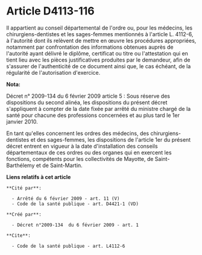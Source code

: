 # Article D4113-116

Il appartient au conseil départemental de l'ordre ou, pour les médecins, les chirurgiens-dentistes et les sages-femmes
mentionnés à l'article L. 4112-6, à l'autorité dont ils relèvent de mettre en œuvre les procédures appropriées, notamment par
confrontation des informations obtenues auprès de l'autorité ayant délivré le diplôme, certificat ou titre ou l'attestation
qui en tient lieu avec les pièces justificatives produites par le demandeur, afin de s'assurer de l'authenticité de ce
document ainsi que, le cas échéant, de la régularité de l'autorisation d'exercice.

**Nota:**

Décret n° 2009-134 du 6 février 2009 article 5 : Sous réserve des dispositions du second alinéa, les dispositions du présent
décret s'appliquent à compter de la date fixée par arrêté du ministre chargé de la santé pour chacune des professions
concernées et au plus tard le 1er janvier 2010.

En tant qu'elles concernent les ordres des médecins, des chirurgiens-dentistes et des sages-femmes, les dispositions de
l'article 1er du présent décret entrent en vigueur à la date d'installation des conseils départementaux de ces ordres ou des
organes qui en exercent les fonctions, compétents pour les collectivités de Mayotte, de Saint-Barthélemy et de Saint-Martin.

**Liens relatifs à cet article**

	**Cité par**:

	  - Arrêté du 6 février 2009 - art. 11 (V)
	  - Code de la santé publique - art. D4421-1 (VD)

	**Créé par**:

	  - Décret n°2009-134  du 6 février 2009 - art. 1

	**Cite**:

	  - Code de la santé publique - art. L4112-6
